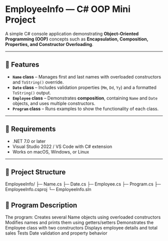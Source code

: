 # EmployeeInfo — C# OOP Mini Project

A simple C# console application demonstrating **Object-Oriented Programming (OOP)** concepts such as **Encapsulation, Composition, Properties, and Constructor Overloading**.

---

## 🚀 Features
- **`Name` class** – Manages first and last names with overloaded constructors and `ToString()` override.  
- **`Date` class** – Includes validation properties (`Mm`, `Dd`, `Yy`) and a formatted `ToString()` output.  
- **`Employee` class** – Demonstrates **composition**, containing `Name` and `Date` objects, and uses multiple constructors.  
- **`Program` class** – Runs examples to show the functionality of each class.

---

## 🧰 Requirements
- .NET 7.0 or later  
- Visual Studio 2022 / VS Code with C# extension  
- Works on macOS, Windows, or Linux  

---

## 🧱 Project Structure
EmployeeInfo/
├─ Name.cs
├─ Date.cs
├─ Employee.cs
├─ Program.cs
├─ EmployeeInfo.csproj
└─ EmployeeInfo.sln


## 🧩 Program Description
The program:
Creates several Name objects using overloaded constructors
Modifies names and prints them using getters/setters
Demonstrates the Employee class with two constructors
Displays employee details and total sales
Tests Date validation and property behavior
